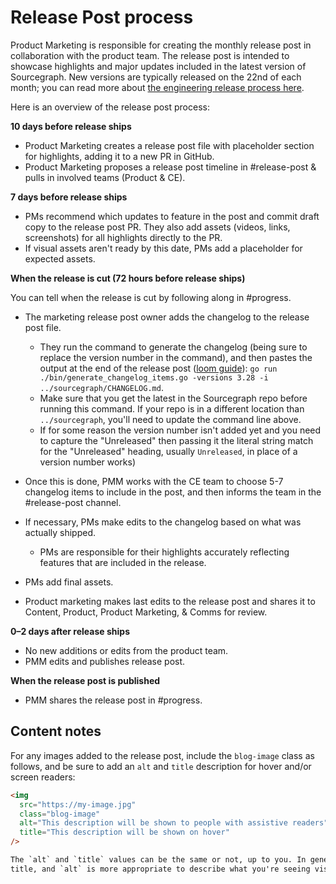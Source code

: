 # Release Post process

Product Marketing is responsible for creating the monthly release post in collaboration with the product team. The release post is intended to showcase highlights and major updates included in the latest version of Sourcegraph. New versions are typically released on the 22nd of each month; you can read more about [the engineering release process here](../../engineering/dev/process/releases/index.md#when-we-release).

Here is an overview of the release post process:

**10 days before release ships**

- Product Marketing creates a release post file with placeholder section for highlights, adding it to a new PR in GitHub.
- Product Marketing proposes a release post timeline in #release-post & pulls in involved teams (Product & CE).

**7 days before release ships**

- PMs recommend which updates to feature in the post and commit draft copy to the release post PR. They also add assets (videos, links, screenshots) for all highlights directly to the PR.
- If visual assets aren't ready by this date, PMs add a placeholder for expected assets.

**When the release is cut (72 hours before release ships)**

You can tell when the release is cut by following along in #progress.

- The marketing release post owner adds the changelog to the release post file.
  - They run the command to generate the changelog (being sure to replace the version number in the command), and then pastes the output at the end of the release post ([loom guide](https://www.loom.com/share/59da6bc1784a48e9b6af4d9e620ee4df)): `go run ./bin/generate_changelog_items.go -versions 3.28 -i ../sourcegraph/CHANGELOG.md`.
  - Make sure that you get the latest in the Sourcegraph repo before running this command. If your repo is in a different location than `../sourcegraph`, you'll need to update the command line above.
  - If for some reason the version number isn't added yet and you need to capture the "Unreleased" then passing it the literal string match for the "Unreleased" heading, usually `Unreleased`, in place of a version number works)

- Once this is done, PMM works with the CE team to choose 5-7 changelog items to include in the post, and then informs the team in the #release-post channel.
- If necessary, PMs make edits to the changelog based on what was actually shipped. 
  - PMs are responsible for their highlights accurately reflecting features that are included in the release.
- PMs add final assets.
- Product marketing makes last edits to the release post and shares it to Content, Product, Product Marketing, & Comms for review.

**0–2 days after release ships**

- No new additions or edits from the product team.
- PMM edits and publishes release post.

**When the release post is published**

- PMM shares the release post in #progress.

## Content notes

For any images added to the release post, include the `blog-image` class as follows, and be sure to add an `alt` and `title` description for hover and/or screen readers:

```html
<img
  src="https://my-image.jpg"
  class="blog-image"
  alt="This description will be shown to people with assistive readers"
  title="This description will be shown on hover"
/>

The `alt` and `title` values can be the same or not, up to you. In general, `title` is more appropriate for a general
title, and `alt` is more appropriate to describe what you're seeing visually.
```
